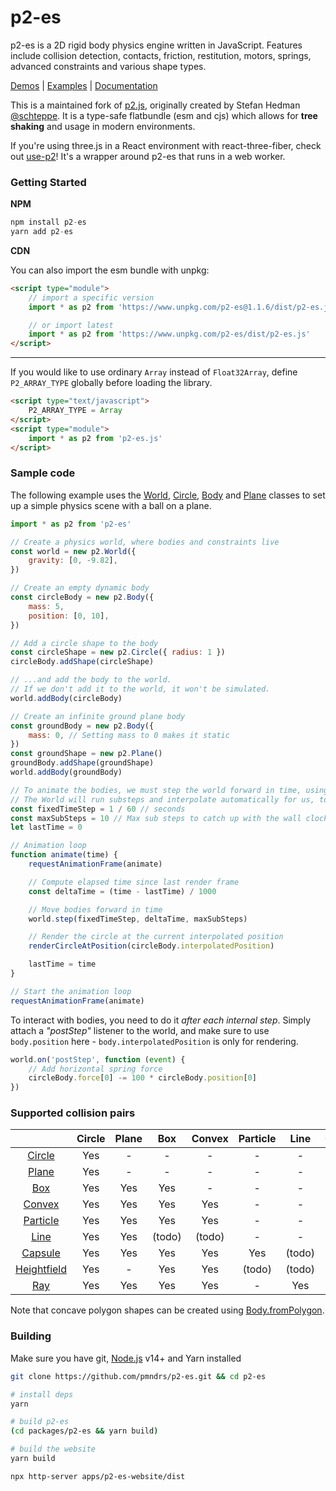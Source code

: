 # p2-es

p2-es is a 2D rigid body physics engine written in JavaScript. Features include collision detection, contacts, friction, restitution, motors, springs, advanced constraints and various shape types.

[Demos](https://p2-es.pmnd.rs/#demos) | [Examples](https://p2-es.pmnd.rs/#examples) | [Documentation](https://p2-es.pmnd.rs/docs/)

This is a maintained fork of [p2.js](https://github.com/schteppe/p2.js), originally created by Stefan Hedman [@schteppe](https://github.com/schteppe). It is a type-safe flatbundle (esm and cjs) which allows for **tree shaking** and usage in modern environments.

If you're using three.js in a React environment with react-three-fiber, check out [use-p2](https://github.com/pmndrs/use-p2)! It's a wrapper around p2-es that runs in a web worker.

### Getting Started

**NPM**

```ts
npm install p2-es
yarn add p2-es
```

**CDN**

You can also import the esm bundle with unpkg:

```html
<script type="module">
    // import a specific version
    import * as p2 from 'https://www.unpkg.com/p2-es@1.1.6/dist/p2-es.js'

    // or import latest
    import * as p2 from 'https://www.unpkg.com/p2-es/dist/p2-es.js'
</script>
```

---

If you would like to use ordinary `Array` instead of `Float32Array`, define `P2_ARRAY_TYPE` globally before loading the library.

```html
<script type="text/javascript">
    P2_ARRAY_TYPE = Array
</script>
<script type="module">
    import * as p2 from 'p2-es.js'
</script>
```

### Sample code

The following example uses the [World](https://p2-es.pmnd.rs/docs/classes/World.html), [Circle](https://p2-es.pmnd.rs/docs/classes/Circle.html), [Body](https://p2-es.pmnd.rs/docs/classes/Body.html) and [Plane](https://p2-es.pmnd.rs/docs/classes/Plane.html) classes to set up a simple physics scene with a ball on a plane.

```js
import * as p2 from 'p2-es'

// Create a physics world, where bodies and constraints live
const world = new p2.World({
    gravity: [0, -9.82],
})

// Create an empty dynamic body
const circleBody = new p2.Body({
    mass: 5,
    position: [0, 10],
})

// Add a circle shape to the body
const circleShape = new p2.Circle({ radius: 1 })
circleBody.addShape(circleShape)

// ...and add the body to the world.
// If we don't add it to the world, it won't be simulated.
world.addBody(circleBody)

// Create an infinite ground plane body
const groundBody = new p2.Body({
    mass: 0, // Setting mass to 0 makes it static
})
const groundShape = new p2.Plane()
groundBody.addShape(groundShape)
world.addBody(groundBody)

// To animate the bodies, we must step the world forward in time, using a fixed time step size.
// The World will run substeps and interpolate automatically for us, to get smooth animation.
const fixedTimeStep = 1 / 60 // seconds
const maxSubSteps = 10 // Max sub steps to catch up with the wall clock
let lastTime = 0

// Animation loop
function animate(time) {
    requestAnimationFrame(animate)

    // Compute elapsed time since last render frame
    const deltaTime = (time - lastTime) / 1000

    // Move bodies forward in time
    world.step(fixedTimeStep, deltaTime, maxSubSteps)

    // Render the circle at the current interpolated position
    renderCircleAtPosition(circleBody.interpolatedPosition)

    lastTime = time
}

// Start the animation loop
requestAnimationFrame(animate)
```

To interact with bodies, you need to do it _after each internal step_. Simply attach a _"postStep"_ listener to the world, and make sure to use `body.position` here - `body.interpolatedPosition` is only for rendering.

```js
world.on('postStep', function (event) {
    // Add horizontal spring force
    circleBody.force[0] -= 100 * circleBody.position[0]
})
```

### Supported collision pairs

|                                                                    | Circle | Plane |  Box   | Convex | Particle |  Line  | Capsule | Heightfield | Ray |
| :----------------------------------------------------------------: | :----: | :---: | :----: | :----: | :------: | :----: | :-----: | :---------: | :-: |
|      [Circle](https://p2-es.pmnd.rs/docs/classes/Circle.html)      |  Yes   |   -   |   -    |   -    |    -     |   -    |    -    |      -      |  -  |
|       [Plane](https://p2-es.pmnd.rs/docs/classes/Plane.html)       |  Yes   |   -   |   -    |   -    |    -     |   -    |    -    |      -      |  -  |
|         [Box](https://p2-es.pmnd.rs/docs/classes/Box.html)         |  Yes   |  Yes  |  Yes   |   -    |    -     |   -    |    -    |      -      |  -  |
|      [Convex](https://p2-es.pmnd.rs/docs/classes/Convex.html)      |  Yes   |  Yes  |  Yes   |  Yes   |    -     |   -    |    -    |      -      |  -  |
|    [Particle](https://p2-es.pmnd.rs/docs/classes/Particle.html)    |  Yes   |  Yes  |  Yes   |  Yes   |    -     |   -    |    -    |      -      |  -  |
|        [Line](https://p2-es.pmnd.rs/docs/classes/Line.html)        |  Yes   |  Yes  | (todo) | (todo) |    -     |   -    |    -    |      -      |  -  |
|     [Capsule](https://p2-es.pmnd.rs/docs/classes/Capsule.html)     |  Yes   |  Yes  |  Yes   |  Yes   |   Yes    | (todo) |   Yes   |      -      |  -  |
| [Heightfield](https://p2-es.pmnd.rs/docs/classes/Heightfield.html) |  Yes   |   -   |  Yes   |  Yes   |  (todo)  | (todo) | (todo)  |      -      |  -  |
|         [Ray](https://p2-es.pmnd.rs/docs/classes/Ray.html)         |  Yes   |  Yes  |  Yes   |  Yes   |    -     |  Yes   |   Yes   |     Yes     |  -  |

Note that concave polygon shapes can be created using [Body.fromPolygon](https://p2-es.pmnd.rs/docs/classes/Body.html#fromPolygon).

### Building

Make sure you have git, [Node.js](http://nodejs.org) v14+ and Yarn installed

```sh
git clone https://github.com/pmndrs/p2-es.git && cd p2-es

# install deps
yarn

# build p2-es
(cd packages/p2-es && yarn build)

# build the website
yarn build

npx http-server apps/p2-es-website/dist
```

